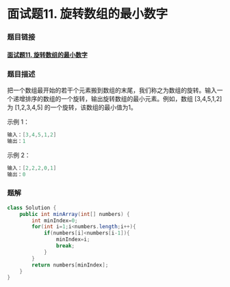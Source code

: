 # 面试题11. 旋转数组的最小数字

### 题目链接

#### [面试题11. 旋转数组的最小数字](https://leetcode-cn.com/problems/xuan-zhuan-shu-zu-de-zui-xiao-shu-zi-lcof/)



### 题目描述

把一个数组最开始的若干个元素搬到数组的末尾，我们称之为数组的旋转。输入一个递增排序的数组的一个旋转，输出旋转数组的最小元素。例如，数组 [3,4,5,1,2] 为 [1,2,3,4,5] 的一个旋转，该数组的最小值为1。  

示例 1：

```java
输入：[3,4,5,1,2]
输出：1
```


示例 2：

```java
输入：[2,2,2,0,1]
输出：0
```



### 题解

```java
class Solution {
    public int minArray(int[] numbers) {
        int minIndex=0;
        for(int i=1;i<numbers.length;i++){
            if(numbers[i]<numbers[i-1]){
                minIndex=i;
                break;
            }
        }
        return numbers[minIndex];
    }
}
```

